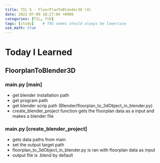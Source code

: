 ```yaml
---
title: TIL 5 - FloorPlanToBlender3D (4)
date: 2022-07-09 18:27:04 +0900
categories: [TIL, ftb]
tags: [study]    # TAG names should always be lowercase
use_math: true
---
```


# **Today I Learned**

## **FloorplanToBlender3D**

### **main.py [main]**
- get blender installation path
- get program path
- get blender scrip path (Blender/floorplan_to_3dObject_in_blender.py)
- create_blender_project function gets the floorplan data as a input and makes a blender file

### **main.py [create_blender_project]**
- gets data paths from main
- set the output target path
- floorplan_to_3dObject_in_blender.py is ran with floorplan data as input
- output file is .blend by default

